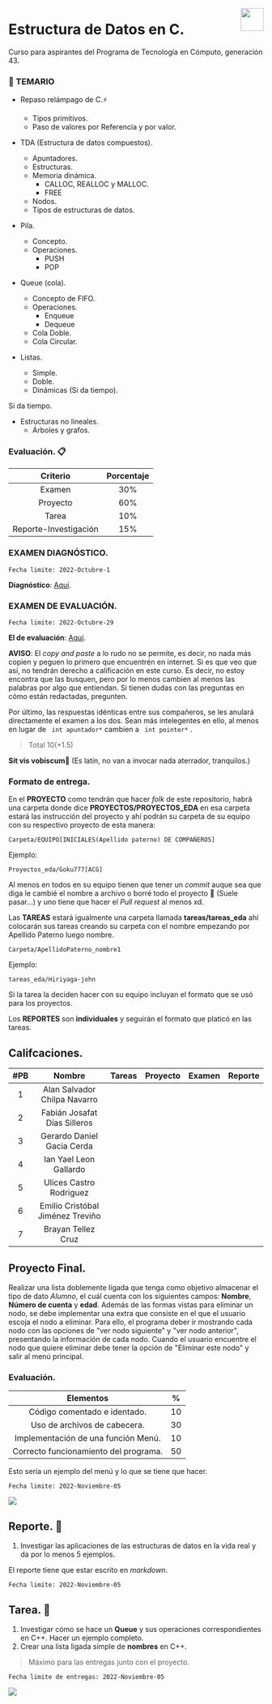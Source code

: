 <p align="right">
<img src ="img/C_Logo.png" width="45px" align="right">
</p>

# Estructura de Datos en C.

Curso para aspirantes del Programa de Tecnología en Cómputo, generación 43.


### 👥 TEMARIO
    
- Repaso relámpago de C.⚡️
    - Tipos primitivos.
    - Paso de valores por Referencia y por valor.

- TDA (Estructura de datos compuestos).
    - Apuntadores.
    - Estructuras.
    - Memoria dinámica.
        - CALLOC, REALLOC y MALLOC.
        - FREE
    - Nodos.
    - Tipos de estructuras de datos.
- Pila.
    - Concepto.
    - Operaciones.
        - PUSH
        - POP
- Queue (cola).
    - Concepto de FIFO.
    - Operaciones.
        - Enqueue
        - Dequeue
    - Cola Doble.
    - Cola Circular.
- Listas.
    - Simple.
    - Doble.
    - Dinámicas (Si da tiempo).

Si da tiempo.
- Estructuras no lineales.
    - Árboles y grafos.



### **Evaluación**. 📋

|**Criterio**|**Porcentaje**|
|:--------:|:------------:|
|Examen|30%|
|Proyecto|60%|
|Tarea|10%|
|Reporte-Investigación|15%|

### **EXAMEN DIAGNÓSTICO**.
    Fecha limite: 2022-Octubre-1

**Diagnóstico**: [Aquí](https://forms.gle/JjiJiW7EGn3TtAgX6).


### **EXAMEN DE EVALUACIÓN**.
    Fecha limite: 2022-Octubre-29

**El de evaluación**: [Aquí](https://google.co.jp).

**AVISO**: El *copy and paste* a lo rudo no se permite, es decir, no nada más copien y peguen lo primero que encuentrén en internet. Si es que veo que así, no tendrán derecho a calificación en este curso. Es decir, no estoy encontra que las busquen, pero por lo menos cambien al menos las palabras por algo que entiendan. Si tienen dudas con las preguntas en cómo están redactadas, pregunten.

Por último, las respuestas idénticas entre sus compañeros, se les anulará directamente el examen a los dos. Sean más intelegentes en ello, al menos en lugar de ``` int apuntador*``` cambien a ``` int pointer*``` .

> Total 10(+1.5)

**Sit vis vobiscum**🥠 (Es latín, no van a invocar nada aterrador, tranquilos.)

### Formato de entrega.

En el **PROYECTO** como tendrán que hacer *folk* de este repositorio, habrá una carpeta donde dice **PROYECTOS/PROYECTOS_EDA** en esa carpeta estará las instrucción del proyecto y ahí podrán su carpeta de su equipo con su respectivo proyecto de esta manera:

    Carpeta/EQUIPO[INICIALES(Apellido paterno) DE COMPAÑEROS]

Ejemplo:

    Proyectos_eda/Goku777[ACG]

Al menos en todos en su equipo tienen que tener un *commit* auque sea que diga le cambié el nombre a archivo o borré todo el proyecto 🤡 (Suele pasar...) y uno tiene que hacer el *Pull request* al menos xd.

Las **TAREAS** estará igualmente una carpeta llamada **tareas/tareas_eda** ahí colocarán sus tareas creando su carpeta con el nombre empezando por Apellido Paterno luego nombre. 

    Carpeta/ApellidoPaterno_nombre1

Ejemplo:

    tareas_eda/Hiriyaga-john

Si la tarea la deciden hacer con su equipo incluyan el formato que se usó para los proyectos. 

Los **REPORTES** son **individuales** y seguirán el formato que platicó en las tareas.

## Califcaciones.

|#PB|Nombre|Tareas|Proyecto|Examen|Reporte|
|:--:|:-----------------:|:----:|:------:|:-----:|:---:|
|1|Alan Salvador Chilpa Navarro|                    
|2|Fabián Josafat Días Silleros|
|3|Gerardo Daniel Gacia Cerda|
|4|Ian Yael Leon Gallardo|
|5|Ulices Castro Rodriguez|
|6|Emilio Cristóbal Jiménez Treviño|
|7|Brayan Tellez Cruz|
## Proyecto Final.

Realizar una lista doblemente ligada que tenga como objetivo almacenar el tipo de dato *Alumno*, el cuál cuenta con los siguientes campos: **Nombre**, **Número de cuenta** y **edad**. Además de las formas vistas para eliminar un nodo, se debe implementar una extra que consiste en el que el usuario escoja el nodo a eliminar. Para ello, el programa deber ir mostrando cada nodo con las opciones de "ver nodo siguiente" y "ver nodo anterior", presentando la información de cada nodo. Cuando el usuario encuentre el nodo que quiere eliminar debe tener la opción de "Eliminar este nodo" y salir al menú principal.


### Evaluación.
|Elementos                            |%         |
|:-----------------------------------:|:--------:|
|Código comentado e  identado.        |10        |
|Uso de archivos de cabecera.         |30        |
|Implementación de una función Menú.  |10        |
|Correcto funcionamiento del programa.|50        |

Esto sería un ejemplo del menú y lo que se tiene que hacer.

    Fecha limite: 2022-Noviembre-05

![](img/ejemplo_0.png)

## Reporte. 📗
1. Investigar las aplicaciones de las estructuras de datos en la vida real y da por lo menos 5 ejemplos.

El reporte tiene que estar escrito en *markdown*.

    Fecha limite: 2022-Noviembre-05


## Tarea. 📕
1. Investigar cómo se hace un **Queue** y sus operaciones correspondientes  en C++. Hacer un ejemplo completo.
2. Crear una lista ligada simple de **nombres** en C++.



> Máximo para las entregas junto con el proyecto.

    Fecha limite de entregas: 2022-Noviembre-05

![](img/C-anime.png)
